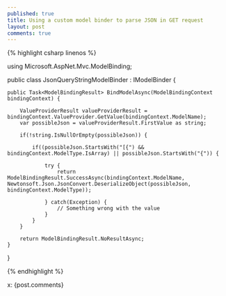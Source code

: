 ```yaml
---
published: true
title: Using a custom model binder to parse JSON in GET request
layout: post
comments: true
---
```

{% highlight csharp linenos %}

using Microsoft.AspNet.Mvc.ModelBinding;

public class JsonQueryStringModelBinder : IModelBinder {

	public Task<ModelBindingResult> BindModelAsync(ModelBindingContext bindingContext) {

		ValueProviderResult valueProviderResult = bindingContext.ValueProvider.GetValue(bindingContext.ModelName);
		var possibleJson = valueProviderResult.FirstValue as string;

		if(!string.IsNullOrEmpty(possibleJson)) {

			if((possibleJson.StartsWith("[{") && bindingContext.ModelType.IsArray) || possibleJson.StartsWith("{")) {

				try {
					return ModelBindingResult.SuccessAsync(bindingContext.ModelName, Newtonsoft.Json.JsonConvert.DeserializeObject(possibleJson, bindingContext.ModelType));

				} catch(Exception) {
					// Something wrong with the value
				}
			}
		}

		return ModelBindingResult.NoResultAsync;
	}
}

{% endhighlight %}

x: {post.comments}
